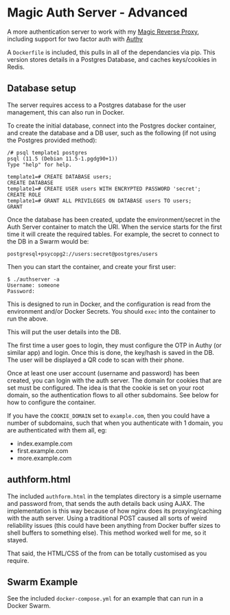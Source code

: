 # Magic Auth Server - Advanced

A more authentication server to work with my [Magic Reverse Proxy](https://github.com/sillyfrog/magicreverseproxy), including support for two factor auth with [Authy](https://authy.com/)

A `Dockerfile` is included, this pulls in all of the dependancies via pip. This version stores details in a Postgres Database, and caches keys/cookies in Redis.

## Database setup

The server requires access to a Postgres database for the user management, this can also run in Docker.

To create the initial database, connect into the Postgres docker container, and create the database and a DB user, such as the following (if not using the Postgres provided method):
```
/# psql template1 postgres
psql (11.5 (Debian 11.5-1.pgdg90+1))
Type "help" for help.

template1=# CREATE DATABASE users;
CREATE DATABASE
template1=# CREATE USER users WITH ENCRYPTED PASSWORD 'secret';
CREATE ROLE
template1=# GRANT ALL PRIVILEGES ON DATABASE users TO users;
GRANT
```

Once the database has been created, update the environment/secret in the Auth Server container to match the URI. When the service starts for the first time it will create the required tables. For example, the secret to connect to the DB in a Swarm would be:
```
postgresql+psycopg2://users:secret@postgres/users
```

Then you can start the container, and create your first user:
```
$ ./authserver -a
Username: someone
Password:
```
This is designed to run in Docker, and the configuration is read from the environment and/or Docker Secrets. You should `exec` into the container to run the above.

This will put the user details into the DB.

The first time a user goes to login, they must configure the OTP in Authy (or similar app) and login. Once this is done, the key/hash is saved in the DB. The user will be displayed a QR code to scan with their phone.

Once at least one user account (username and password) has been created, you can login with the auth server. The domain for cookies that are set must be configured. The idea is that the cookie is set on your root domain, so the authentication flows to all other subdomains. See below for how to configure the container.

If you have the `COOKIE_DOMAIN` set to `example.com`, then you could have a number of subdomains, such that when you authenticate with 1 domain, you are authenticated with them all, eg:
 - index.example.com
 - first.example.com
 - more.example.com

## authform.html

The included `authform.html` in the templates directory is a simple username and password from, that sends the auth details back using AJAX. The implementation is this way because of how nginx does its proxying/caching with the auth server. Using a traditional POST caused all sorts of weird reliability issues (this could have been anything from Docker buffer sizes to shell buffers to something else). This method worked well for me, so it stayed.

That said, the HTML/CSS of the from can be totally customised as you require.

## Swarm Example

See the included `docker-compose.yml` for an example that can run in a Docker Swarm.


